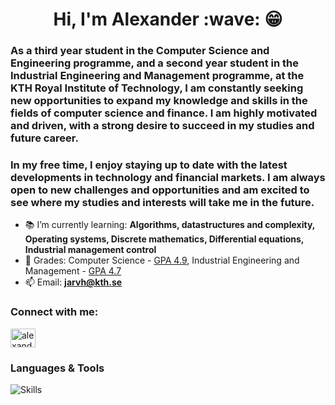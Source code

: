 <h1 align="center">Hi, I'm Alexander :wave: 😁</h1>
<h3>As a third year student in the Computer Science and Engineering programme, and a second year student in the Industrial Engineering and Management programme, at the KTH Royal Institute of Technology, I am constantly seeking new opportunities to expand my knowledge and skills in the fields of computer science and finance. I am highly motivated and driven, with a strong desire to succeed in my studies and future career.</h3>
  
<h3>In my free time, I enjoy staying up to date with the latest developments in technology and financial markets. I am always open to new challenges and opportunities and am excited to see where my studies and interests will take me in the future.</h3>


- 📚 I’m currently learning: **Algorithms, datastructures and complexity, Operating systems, Discrete mathematics, Differential equations, Industrial management control**
- 📜 Grades: Computer Science - [GPA 4.9](https://github.com/AlexanderJarvheden/AlexanderJarvheden/blob/main/Grades-CS.pdf), Industrial Engineering and Management - [GPA 4.7](https://github.com/AlexanderJarvheden/AlexanderJarvheden/blob/main/Grades-I.pdf)
- 📫 Email: **jarvh@kth.se**

<h3 align="left">Connect with me:</h3>
<p align="left">
<a href="https://linkedin.com/in/alexander-jarvheden" target="blank"><img align="center" src="https://raw.githubusercontent.com/rahuldkjain/github-profile-readme-generator/master/src/images/icons/Social/linked-in-alt.svg" alt="alexander-jarvheden" height="30" width="40" /></a>
</p>

<h3>Languages & Tools</h3>
 
![Skills](https://github.com/AlexanderJarvheden/AlexanderJarvheden/assets/131161901/8718d62a-8aeb-4d78-ad18-b04b984abb19)




